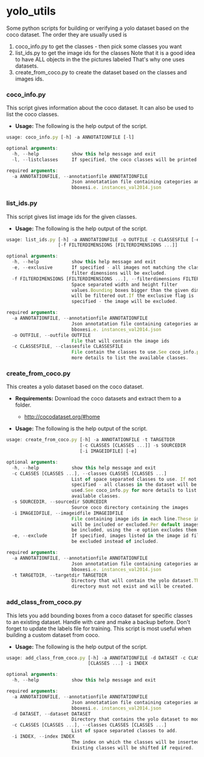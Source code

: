 # yolo_utils
Some python scripts for building or verifying a yolo dataset based on the coco dataset.
The order they are usually used is 
1. coco_info.py to get the classes - then pick some classes you want
2. list_ids.py to get the image ids for the classes
   Note that it is a good idea to have ALL objects in the the pictures labeled 
   That's why one uses datasets.
3. create_from_coco.py to create the dataset based on the classes and images ids.

### coco_info.py
This script gives information about the coco dataset.
It can also be used to list the coco classes.

* **Usage:**
The following is the help output of the script.

```javascript
usage: coco_info.py [-h] -a ANNOTATIONFILE [-l]

optional arguments:
  -h, --help            show this help message and exit
  -l, --listclasses     If specified, the coco classes will be printed

required arguments:
  -a ANNOTATIONFILE, --annotationfile ANNOTATIONFILE
                        Json annotatation file containing categories and
                        bboxesi.e. instances_val2014.json
```


### list_ids.py
This script gives list image ids for the given classes.

* **Usage:**
The following is the help output of the script.

```javascript
usage: list_ids.py [-h] -a ANNOTATIONFILE -o OUTFILE -c CLASSESFILE [-e]
                   [-f FILTERDIMENSIONS [FILTERDIMENSIONS ...]]

optional arguments:
  -h, --help            show this help message and exit
  -e, --exclusive       If specified - all images not matching the classes or
                        filter dimensions will be excluded.
  -f FILTERDIMENSIONS [FILTERDIMENSIONS ...], --filterdimensions FILTERDIMENSIONS [FILTERDIMENSIONS ...]
                        Space separated width and height filter
                        values.Bounding boxes bigger than the given dimensions
                        will be filtered out.If the exclusive flag is
                        specified - the image will be excluded.

required arguments:
  -a ANNOTATIONFILE, --annotationfile ANNOTATIONFILE
                        Json annotatation file containing categories and
                        bboxesi.e. instances_val2014.json
  -o OUTFILE, --outfile OUTFILE
                        File that will contain the image ids
  -c CLASSESFILE, --classesfile CLASSESFILE
                        File contain the classes to use.See coco_info.py for
                        more details to list the available classes.
```


### create_from_coco.py
This creates a yolo dataset based on the coco dataset.

* **Requirements:**
Download the coco datasets and extract them to a folder.
    * http://cocodataset.org/#home

* **Usage:**
The following is the help output of the script.

```javascript
usage: create_from_coco.py [-h] -a ANNOTATIONFILE -t TARGETDIR
                           [-c CLASSES [CLASSES ...]] -s SOURCEDIR
                           [-i IMAGEIDFILE] [-e]

optional arguments:
  -h, --help            show this help message and exit
  -c CLASSES [CLASSES ...], --classes CLASSES [CLASSES ...]
                        List of space separated classes to use. If not
                        specified - all classes in the dataset will be
                        used.See coco_info.py for more details to list the
                        available classes.
  -s SOURCEDIR, --sourcedir SOURCEDIR
                        Source coco directory containing the images
  -i IMAGEIDFILE, --imageidfile IMAGEIDFILE
                        File containing image ids in each line.These images
                        will be included or excluded.Per default images will
                        be included, using the -e option excludes them.
  -e, --exclude         If specified, images listed in the image id file will
                        be excluded instead of included.

required arguments:
  -a ANNOTATIONFILE, --annotationfile ANNOTATIONFILE
                        Json annotatation file containing categories and
                        bboxesi.e. instances_val2014.json
  -t TARGETDIR, --targetdir TARGETDIR
                        Directory that will contain the yolo dataset.The
                        directory must not exist and will be created.

```


### add_class_from_coco.py
This lets you add bounding boxes from a coco dataset for specific classes
to an existing dataset. Handle with care and make a backup before.
Don't forget to update the labels file for training.
This script is most useful when building a custom dataset from coco.

* **Usage:**
The following is the help output of the script.

```javascript
usage: add_class_from_coco.py [-h] -a ANNOTATIONFILE -d DATASET -c CLASSES
                              [CLASSES ...] -i INDEX

optional arguments:
  -h, --help            show this help message and exit

required arguments:
  -a ANNOTATIONFILE, --annotationfile ANNOTATIONFILE
                        Json annotatation file containing categories and
                        bboxesi.e. instances_val2014.json
  -d DATASET, --dataset DATASET
                        Directory that contains the yolo dataset to modiy.
  -c CLASSES [CLASSES ...], --classes CLASSES [CLASSES ...]
                        List of space separated classes to add.
  -i INDEX, --index INDEX
                        The index on which the classes will be inserted.
                        Existing classes will be shifted if required.

```


    
    
    

